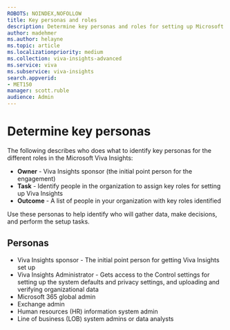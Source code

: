 ```yaml
---
ROBOTS: NOINDEX,NOFOLLOW
title: Key personas and roles
description: Determine key personas and roles for setting up Microsoft Viva Insights
author: madehmer
ms.author: helayne
ms.topic: article
ms.localizationpriority: medium
ms.collection: viva-insights-advanced 
ms.service: viva 
ms.subservice: viva-insights 
search.appverid: 
- MET150 
manager: scott.ruble
audience: Admin
---
```


# Determine key personas

The following describes who does what to identify key personas for the different roles in the Microsoft Viva Insights:

* **Owner** - Viva Insights sponsor (the initial point person for the engagement)
* **Task** - Identify people in the organization to assign key roles for setting up Viva Insights
* **Outcome** - A list of people in your organization with key roles identified

Use these personas to help identify who will gather data, make decisions, and perform the setup tasks.

## Personas

* Viva Insights sponsor - The initial point person for getting Viva Insights set up
* Viva Insights Administrator - Gets access to the Control settings for setting up the system defaults and privacy settings, and uploading and verifying organizational data
* Microsoft 365 global admin
* Exchange admin
* Human resources (HR) information system admin
* Line of business (LOB) system admins or data analysts
